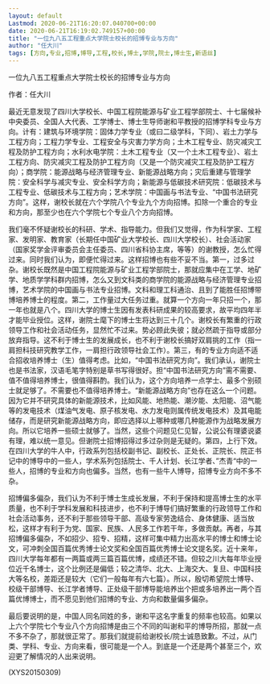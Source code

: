 ```yaml
---
layout: default
Lastmod: 2020-06-21T16:20:07.040700+00:00
date: 2020-06-21T16:19:02.749157+00:00
title: "一位九八五工程重点大学院士校长的招博专业与方向"
author: "任大川"
tags: [方向,专业,招博,博导,工程,校长,博士,学院,院士,博士生,新语丝]
---
```


一位九八五工程重点大学院士校长的招博专业与方向

作者：任大川

最近无意发现了四川大学校长、中国工程院能源与矿业工程学部院士、十七届候补中央委员、全国人大代表、工学博士、博士生导师谢和平教授的招博学科专业与方向。计有：建筑与环境学院：固体力学专业（或曰二级学科，下同）、岩土力学与工程方向；工程力学专业、工程安全与灾害力学方向；土木工程专业、防灾减灾工程及防护工程方向；水利水电学院：土木工程专业（又一个土木工程专业）、岩土工程方向、防灾减灾工程及防护工程方向（又是一个防灾减灾工程及防护工程方向）；商学院：能源战略与经济管理专业、新能源战略方向；灾后重建与管理学院：安全科学与减灾专业、安全科学方向；新能源与低碳技术研究院：低碳技术与工程专业、低碳技术与工程方向；艺术学院：中国画与书法专业、“中国书法研究方向”。这样，谢校长就在六个学院八个专业九个方向招博。扣除一个重合的专业和方向，那至少也在六个学院七个专业八个方向招博。

我们毫不怀疑谢校长的科研、学术、指导能力。但我们又觉得，作为科学家、工程家、发明家、教育家（长期任中国矿业大学校长、四川大学校长）、社会活动家（国家奖学金评审委员会主任委员、四川省科协主席，等等）的谢教授，怎么忙得过来。同时我们认为，即便忙得过来。这样招博也有些不妥不当。第一，过多过杂。谢校长既然是中国工程院能源与矿业工程学部院士，那就应集中在工学、地矿学、地质学学科群内招博，怎么又到文科类的商学院的能源战略与经济管理专业招博，艺术学院的中国画与书法专业招博。文科和理工科通治、且到了能胜任招博带博培养博士的程度。第二，工作量过大任务过重。就算一个方向一年只招一个，那一年也就是八个。四川大学的博士生因有发表科研成果的较高要求，故平均四年半才能毕业授位。这样，谢院士麾下的博士生将达到三十几个。谢校长有繁重的行政领导工作和社会活动任务，显然忙不过来。势必顾此失彼；就必然疏于指导或部分放弃指导。这不利于博士生的发展成长，也不利于谢校长搞好双肩挑的工作（指一肩担科技研究教学工作，一肩担行政领导社会工作）。第三，有的专业方向适不适合招收培养博士（生）值得考虑。比如，“中国书法研究方向”。我们承认，谢院士也是书法家，汉语毛笔字特别是草书写得很好。担“中国书法研究方向”需不需要、值不值得培养博士，很值得斟酌。我们认为，这个方向培养一点学士、最多个别硕士就足够了。不需要也不值得培养博士。“新能源战略方向”也存在这么一个问题。因为它并不研究具体的新能源技术，比如风能、地热能、潮汐能、太阳能、沼气能等的发电技术（煤油气发电、原子核发电、水力发电则属传统发电技术）及其电能储存，而是研究新能源战略方向，即应选择以上哪种或哪几种能源作为战略发展方向。所以它培养一些硕士就够了。当然，这些个问题见仁见智，公说公有理婆说婆有理，难以统一意见。但谢院士招博招得过多过杂则是无疑的。第四，上行下效。在四川大学的牛人中，行政系列包括校副书记、副校长、正处长、正院长、院正书记中的博导中的一些人，学术系列包括院士、千人计划、长江学者、”杰青“中的一些人，招博的专业和方向也偏多。当然，也有一些牛人博导，招博专业方向不多不杂。

招博偏多偏杂，我们认为不利于博士生成长发展，不利于保持和提高博士生的水平质量，也不利于学科发展和科技进步，也不利于博导们搞好繁重的行政领导工作和社会活动事务，还不利于那些领导干部、高级专家劳逸结合、身体健康、适当放松，这样才有利于为党、国家、民族、人民多工作若干年，多做贡献。再者，与其招博偏多偏杂，不如招少、招专、招精，这样可集中精力出高水平的博士和博士论文，可冲刺全国百篇优秀博士论文奖和全国百篇优秀博士论文提名奖。近十来年，四川大学每年都有一两篇或两三篇百篇优博，成绩还不错。但较之川大每年毕业授位近千名博士，这个比例还是偏低；较之清华、北大、上海交大、复旦、中国科技大等名校，差距还是较大（它们一般每年有六七篇）。所以，殷切希望院士博导、校级干部博导、长江学者博导、正处级干部博导能培养出个把或多培养出一两个百篇优博博士，而不愿见到他们招博的专业、方向和数量偏多偏杂。

最后要说明的是，中国人同名同姓的多，谢和平这名字重复的频率也较高。如果以上六个学院七个专业八个方向招博是由三个不同的叫谢和平的博导所招，那就一点不多不杂了，那就很正常了。那我们就提前给谢校长/院士诚恳致歉。不过，从门类、学科、专业、方向来看，很可能是一个人。到底是一个还是两个甚至三个，欢迎更了解情况的人出来说明。

(XYS20150309)

